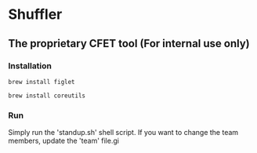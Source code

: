 # Shuffler
## The proprietary CFET tool (For internal use only)

### Installation
```brew install figlet```

```brew install coreutils```

### Run
Simply run the 'standup.sh' shell script. If you want to change the team members, update the 'team' file.gi